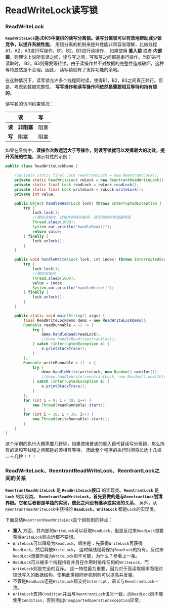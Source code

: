 ReadWriteLock读写锁
==========================================================
### ReadWriteLock
**`ReadWriteLock`是JDK5中提供的读写分离锁。读写分离锁可以有效地帮助减少锁竞争，以提升系统性能**。
用锁分离的机制来提升性能非常容易理解，比如线程A1，A2，A3进行写操作，B1，B2，B3进行读操作，
如果使用 **重入锁** 或者 **内部锁**，则理论上说所有读之间，读与写之间，写和写之间都是串行操作。当B1进行读取时，
B2，B3则需要等待锁。由于读操作并不对数据的完整性造成破坏，这种等待显然是不合理。因此，
读写锁就有了发挥功能的余地。

在这种情况下，读写锁允许多个线程同时读，使得B1，B2，B3之间真正并行。但是，考虑到数据完整性，
**写写操作和读写操作间依然是需要相互等待和持有锁的**。

读写锁的访问约束情况：

|  | 读 | 写 |
| :--- | :--- | :--- |
| **读** | **非阻塞** | 阻塞 |
| **写** | 阻塞 | 阻塞 |

如果在系统中，**读操作次数远远大于写操作，则读写锁就可以发挥最大的功效，提升系统的性能**。演示特性的示例：
```java
public class ReadWriteLockDemo {

    //private static final Lock reentrantLock = new ReentrantLock();
    private static ReadWriteLock rwLock = new ReentrantReadWriteLock();
    private static final Lock readLock = rwLock.readLock();
    private static final Lock writeLock = rwLock.writeLock();
    private int value;

    public Object handleRead(Lock lock) throws InterruptedException {
        try {
            lock.lock();
            //模拟读操作，读操作的耗时越多，读写锁的优势就越明显
            Thread.sleep(1000);
            System.out.println("handleRead()");
            return value;
        } finally {
            lock.unlock();
        }
    }

    public void handleWrite(Lock lock, int index) throws InterruptedException {
        try {
            lock.lock();
            //模拟写操作
            Thread.sleep(1000);
            value = index;
            System.out.println("handleWrite()");
        } finally {
            lock.unlock();
        }
    }

    public static void main(String[] args) {
        final ReadWriteLockDemo demo = new ReadWriteLockDemo();
        Runnable readRunnable = () -> {
            try {
                demo.handleRead(readLock);
                //demo.handleRead(reentrantLock);
            } catch (InterruptedException e) {
                e.printStackTrace();
            }
        };
        Runnable writeRunnable = () -> {
            try {
                demo.handleWrite(writeLock, new Random().nextInt());
                //demo.handleWrite(reentrantLock, new Random().nextInt());
            } catch (InterruptedException e) {
                e.printStackTrace();
            }
        };
        for (int i = 0; i < 18; i++) {
            new Thread(readRunnable).start();
        }
        for (int i = 18; i < 20; i++) {
            new Thread(writeRunnable).start();
        }
    }
}
```
这个示例的执行大概需要几秒钟，如果使用普通的重入锁代替读写分离锁，那么所有的读和写线程之间都是必须相互等待，
因此整个程序的执行时间将长达十几或二十几秒！！！

### ReadWriteLock、ReentrantReadWriteLock、ReentrantLock之间的关系
**`ReentrantReadWriteLock`** 是 **`ReadWriteLock`接口** 的实现类。**`ReentrantLock`** 是 **`Lock`** 的实现类。
**`ReentrantReadWriteLock`，首先要做的是与`ReentrantLock`划清界限。它和后者都是单独的实现，彼此之间没有继承或实现的关系**。
另外，从`ReentrantReadWriteLock`中获得的 **`ReadLock`、`WriteLock`** 都是`Lock`的实现类。

下面总结`ReentrantReadWriteLock`这个锁机制的特点：
+ **重入** 方面，其内部的`WriteLock`可以获取`ReadLock`，但是反过来`ReadLock`想要获得`WriteLock`则永远都不要想。 
+ `WriteLock`可以降级为`ReadLock`，顺序是：先获得`WriteLock`再获得`ReadLock`，然后释放`WriteLock`，
这时候线程将保持`Readlock`的持有。反过来`ReadLock`想要升级为`WriteLock`则不可能，为什么？参看上一条。 
+ `ReadLock`可以被多个线程持有并且在作用时排斥任何的`WriteLock`，而`WriteLock`则是完全的互斥。
这一特性最为重要，因为对于高读取频率而相对较低写入的数据结构，使用此类锁同步机制则可以提高并发量。 
+ 不管是`ReadLock`还是`WriteLock`都支持`Interrupt`，语义与`ReentrantLock`一致。 
+ `WriteLock`支持`Condition`并且与`ReentrantLock`语义一致，而`ReadLock`则不能使用`Condition`，否则抛出`UnsupportedOperationException`异常。 